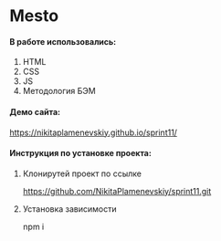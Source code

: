 # Mesto
#### В работе использовались:
1. HTML
2. CSS
3. JS
4. Методология БЭМ

#### Демо сайта: 

https://nikitaplamenevskiy.github.io/sprint11/


#### Инструкция по установке проекта:

1. Клонирутей проект по ссылке 

    https://github.com/NikitaPlamenevskiy/sprint11.git
    
2. Установка зависимости 

    npm i